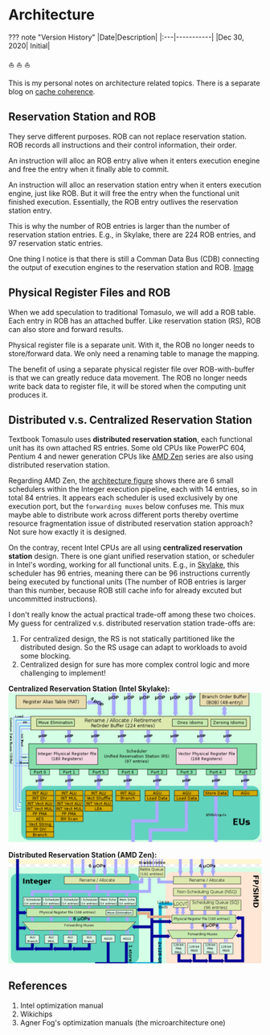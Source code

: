 # Architecture

??? note "Version History"
	|Date|Description|
	|:---|-----------|
	|Dec 30, 2020| Initial|

:sailboat:
:sailboat:
:sailboat:

This is my personal notes on architecture related topics.
There is a separate blog on [cache coherence](./cache_coherence.md).

## Reservation Station and ROB

They serve different purposes. ROB can not replace reservation station.
ROB records all instructions and their control information, their order.

An instruction will alloc an ROB entry alive when it enters execution enegine
and free the entry when it finally able to commit.

An instruction will alloc an reservation station entry when it enters execution
engine, just like ROB. But it will free the entry when the functional unit
finished execution. Essentially, the ROB entry outlives the reservation station entry.

This is why the number of ROB entries is larger than the number of reservation
station entries. E.g., in Skylake, there are 224 ROB entries, and 97 reservation
static entries.

One thing I notice is that there is still a Comman Data Bus (CDB)
connecting the output of execution engines to the reservation station
and ROB. [Image](https://en.wikichip.org/wiki/File:skylake_block_diagram.svg)

## Physical Register Files and ROB

When we add speculation to traditional Tomasulo,
we will add a ROB table. Each entry in ROB
has an attached buffer. Like reservation station (RS),
ROB can also store and forward results.

Physical register file is a separate unit.
With it, the ROB no longer needs to store/forward data.
We only need a renaming table to manage the mapping.

The benefit of using a separate physical register file
over ROB-with-buffer is that we can greatly reduce data movement.
The ROB no longer needs write back data to register file, it
will be stored when the computing unit produces it.

## Distributed v.s. Centralized Reservation Station

Textbook Tomasulo uses **distributed reservation station**,
each functional unit has its own attached RS entries.
Some old CPUs like PowerPC 604, Pentium 4 and newer generation CPUs like [AMD Zen](https://en.wikichip.org/wiki/File:zen_block_diagram.svg)
series are also using distributed reservation station.

Regarding AMD Zen, the [architecture figure](https://en.wikichip.org/wiki/File:zen_block_diagram.svg)
shows there are 6 small schedulers within the Integer execution pipeline,
each with 14 entries, so in total 84 entries.
It appears each scheduler is used exclusively by one execution port,
but the `forwarding muxes` below confuses me.
This mux maybe able to distribute
work across different ports thereby overtime
resource fragmentation issue of distributed reservation station approach?
Not sure how exactly it is designed.

On the contray, recent Intel CPUs are all using **centralized reservation station** design.
There is one giant unified reservation station, or scheduler in Intel's wording,
working for all functional units. E.g., in [Skylake](https://en.wikichip.org/wiki/File:skylake_block_diagram.svg), this scheduler has 96 entries,
meaning there can be 96 instructions currently being executed by functional units
(The number of ROB entries is larger than this number, because ROB still cache info for already excuted but uncommitted instructions).

I don't really know the actual practical trade-off among these two choices.
My guess for centralized v.s. distributed reservation station trade-offs are:

1. For centralized design, the RS is not statically partitioned like the
distributed design. So the RS usage can adapt to workloads to avoid some blocking.
2. Centralized design for sure has more complex control logic and more challenging
to implement!

**Centralized Reservation Station (Intel Skylake):**
![image](assets/intel-skylake-ee.png)

**Distributed Reservation Station (AMD Zen):**
![image](assets/amd-zen-ee.png)

## References

1. Intel optimization manual
2. Wikichips
3. Agner Fog's optimization manuals (the microarchitecture one)

